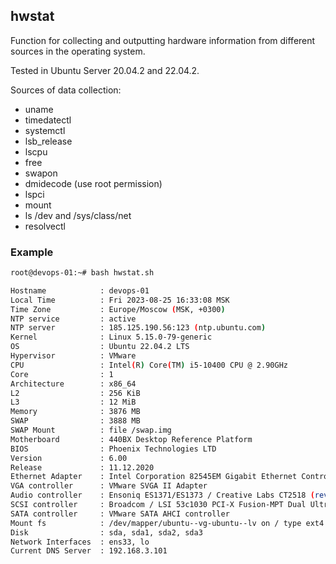 ## hwstat

Function for collecting and outputting hardware information from different sources in the operating system.

Tested in Ubuntu Server 20.04.2 and 22.04.2.

Sources of data collection:
- uname
- timedatectl
- systemctl
- lsb_release
- lscpu
- free
- swapon
- dmidecode (use root permission)
- lspci
- mount
- ls /dev and /sys/class/net
- resolvectl

### Example

```bash
root@devops-01:~# bash hwstat.sh

Hostname            : devops-01
Local Time          : Fri 2023-08-25 16:33:08 MSK
Time Zone           : Europe/Moscow (MSK, +0300)
NTP service         : active
NTP server          : 185.125.190.56:123 (ntp.ubuntu.com)
Kernel              : Linux 5.15.0-79-generic
OS                  : Ubuntu 22.04.2 LTS
Hypervisor          : VMware
CPU                 : Intel(R) Core(TM) i5-10400 CPU @ 2.90GHz
Core                : 1
Architecture        : x86_64
L2                  : 256 KiB
L3                  : 12 MiB
Memory              : 3876 MB
SWAP                : 3888 MB
SWAP Mount          : file /swap.img
Motherboard         : 440BX Desktop Reference Platform
BIOS                : Phoenix Technologies LTD
Version             : 6.00
Release             : 11.12.2020
Ethernet Adapter    : Intel Corporation 82545EM Gigabit Ethernet Controller (Copper) (rev 01)
VGA controller      : VMware SVGA II Adapter
Audio controller    : Ensoniq ES1371/ES1373 / Creative Labs CT2518 (rev 02)
SCSI controller     : Broadcom / LSI 53c1030 PCI-X Fusion-MPT Dual Ultra320 SCSI (rev 01)
SATA controller     : VMware SATA AHCI controller
Mount fs            : /dev/mapper/ubuntu--vg-ubuntu--lv on / type ext4 (rw,relatime)
Disk                : sda, sda1, sda2, sda3
Network Interfaces  : ens33, lo
Current DNS Server  : 192.168.3.101
```

